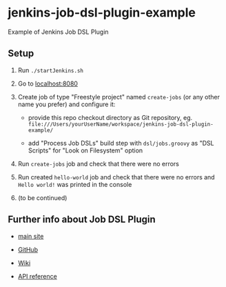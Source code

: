 # jenkins-job-dsl-plugin-example

Example of Jenkins Job DSL Plugin

## Setup

1. Run `./startJenkins.sh`

2. Go to [localhost:8080]( http://localhost:8080 )

3. Create job of type "Freestyle project" named `create-jobs` (or any other name you prefer) and configure it:

    * provide this repo checkout directory as Git repository, eg. `file:///Users/yourUserName/workspace/jenkins-job-dsl-plugin-example/`
    
    * add "Process Job DSLs" build step with `dsl/jobs.groovy` as "DSL Scripts" for "Look on Filesystem" option
    
4. Run `create-jobs` job and check that there were no errors

5. Run created `hello-world` job and check that there were no errors and `Hello world!` was printed in the console

6. (to be continued)

## Further info about Job DSL Plugin

* [main site]( https://wiki.jenkins-ci.org/display/JENKINS/Job+DSL+Plugin )

* [GitHub]( https://github.com/jenkinsci/job-dsl-plugin )

* [Wiki]( https://github.com/jenkinsci/job-dsl-plugin/wiki )

* [API reference]( https://jenkinsci.github.io/job-dsl-plugin/ )
